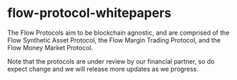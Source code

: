 # flow-protocol-whitepapers
The Flow Protocols aim to be blockchain agnostic, and are comprised of the Flow Synthetic Asset Protocol, the Flow Margin Trading Protocol, and the Flow Money Market Protocol.

Note that the protocols are under review by our financial partner, so do expect change and we will release more updates as we progress.